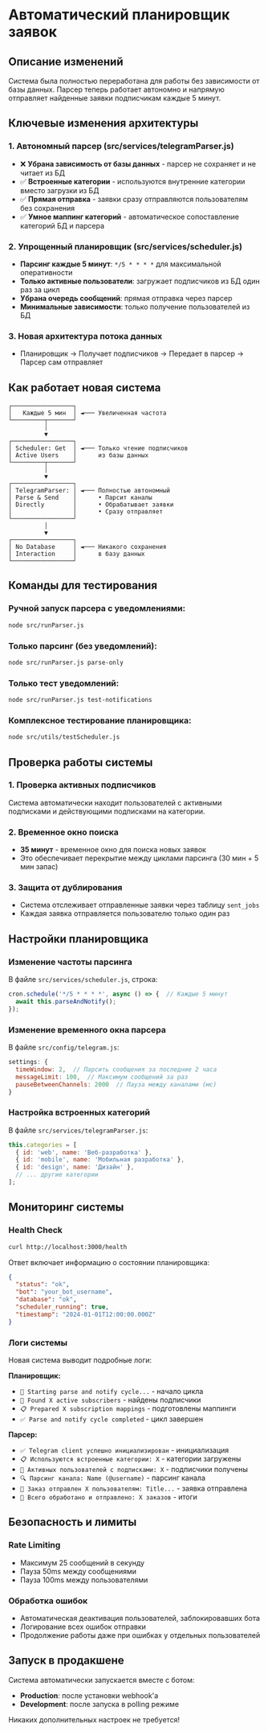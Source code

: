 # Автоматический планировщик заявок

## Описание изменений

Система была полностью переработана для работы без зависимости от базы данных. Парсер теперь работает автономно и напрямую отправляет найденные заявки подписчикам каждые 5 минут.

## Ключевые изменения архитектуры

### 1. **Автономный парсер** (src/services/telegramParser.js)
- ❌ **Убрана зависимость от базы данных** - парсер не сохраняет и не читает из БД
- ✅ **Встроенные категории** - используются внутренние категории вместо загрузки из БД
- ✅ **Прямая отправка** - заявки сразу отправляются пользователям без сохранения
- ✅ **Умное маппинг категорий** - автоматическое сопоставление категорий БД и парсера

### 2. **Упрощенный планировщик** (src/services/scheduler.js)
- **Парсинг каждые 5 минут**: `*/5 * * * *` для максимальной оперативности
- **Только активные пользователи**: загружает подписчиков из БД один раз за цикл
- **Убрана очередь сообщений**: прямая отправка через парсер
- **Минимальные зависимости**: только получение пользователей из БД

### 3. **Новая архитектура потока данных**
- Планировщик → Получает подписчиков → Передает в парсер → Парсер сам отправляет

## Как работает новая система

```
┌─────────────────┐
│   Каждые 5 мин  │ ◄─── Увеличенная частота
└─────────┬───────┘
          │
          ▼
┌─────────────────┐
│ Scheduler: Get  │ ◄─── Только чтение подписчиков
│ Active Users    │      из базы данных
└─────────┬───────┘
          │
          ▼
┌─────────────────┐
│ TelegramParser: │ ◄─── Полностью автономный
│ Parse & Send    │      • Парсит каналы
│ Directly        │      • Обрабатывает заявки  
│                 │      • Сразу отправляет
└─────────────────┘
          │
          ▼
┌─────────────────┐
│ No Database     │ ◄─── Никакого сохранения
│ Interaction     │      в базу данных
└─────────────────┘
```

## Команды для тестирования

### Ручной запуск парсера с уведомлениями:
```bash
node src/runParser.js
```

### Только парсинг (без уведомлений):
```bash
node src/runParser.js parse-only
```

### Только тест уведомлений:
```bash
node src/runParser.js test-notifications
```

### Комплексное тестирование планировщика:
```bash
node src/utils/testScheduler.js
```

## Проверка работы системы

### 1. Проверка активных подписчиков
Система автоматически находит пользователей с активными подписками и действующими подписками на категории.

### 2. Временное окно поиска
- **35 минут** - временное окно для поиска новых заявок
- Это обеспечивает перекрытие между циклами парсинга (30 мин + 5 мин запас)

### 3. Защита от дублирования
- Система отслеживает отправленные заявки через таблицу `sent_jobs`
- Каждая заявка отправляется пользователю только один раз

## Настройки планировщика

### Изменение частоты парсинга
В файле `src/services/scheduler.js`, строка:
```javascript
cron.schedule('*/5 * * * *', async () => {  // Каждые 5 минут
  await this.parseAndNotify();
});
```

### Изменение временного окна парсера
В файле `src/config/telegram.js`:
```javascript
settings: {
  timeWindow: 2,  // Парсить сообщения за последние 2 часа
  messageLimit: 100,  // Максимум сообщений за раз
  pauseBetweenChannels: 2000  // Пауза между каналами (мс)
}
```

### Настройка встроенных категорий
В файле `src/services/telegramParser.js`:
```javascript
this.categories = [
  { id: 'web', name: 'Веб-разработка' },
  { id: 'mobile', name: 'Мобильная разработка' },
  { id: 'design', name: 'Дизайн' },
  // ... другие категории
];
```

## Мониторинг системы

### Health Check
```bash
curl http://localhost:3000/health
```

Ответ включает информацию о состоянии планировщика:
```json
{
  "status": "ok",
  "bot": "your_bot_username",
  "database": "ok",
  "scheduler_running": true,
  "timestamp": "2024-01-01T12:00:00.000Z"
}
```

### Логи системы
Новая система выводит подробные логи:

**Планировщик:**
- `🔄 Starting parse and notify cycle...` - начало цикла
- `👥 Found X active subscribers` - найдены подписчики
- `📋 Prepared X subscription mappings` - подготовлены маппинги
- `✅ Parse and notify cycle completed` - цикл завершен

**Парсер:**
- `✅ Telegram client успешно инициализирован` - инициализация
- `📋 Используются встроенные категории: X` - категории загружены
- `👥 Активных пользователей с подписками: X` - подписчики получены
- `🔍 Парсинг канала: Name (@username)` - парсинг канала
- `💼 Заказ отправлен X пользователям: Title...` - заявка отправлена
- `🎉 Всего обработано и отправлено: X заказов` - итоги

## Безопасность и лимиты

### Rate Limiting
- Максимум 25 сообщений в секунду
- Пауза 50ms между сообщениями
- Пауза 100ms между пользователями

### Обработка ошибок
- Автоматическая деактивация пользователей, заблокировавших бота
- Логирование всех ошибок отправки
- Продолжение работы даже при ошибках у отдельных пользователей

## Запуск в продакшене

Система автоматически запускается вместе с ботом:
- **Production**: после установки webhook'а
- **Development**: после запуска в polling режиме

Никаких дополнительных настроек не требуется! 